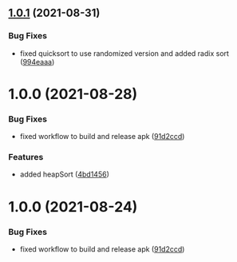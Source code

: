 ## [1.0.1](https://github.com/MrUnfunny/visualize/compare/v1.0.0...v1.0.1) (2021-08-31)


### Bug Fixes

* fixed quicksort to use randomized version and added radix sort ([994eaaa](https://github.com/MrUnfunny/visualize/commit/994eaaac7ad6371a9d8b4a458622941d5dad7166))

# 1.0.0 (2021-08-28)


### Bug Fixes

* fixed workflow to build and release apk ([91d2ccd](https://github.com/MrUnfunny/visualize/commit/91d2ccd3faa129e90e6b9732faf437abb2b6e713))


### Features

* added heapSort ([4bd1456](https://github.com/MrUnfunny/visualize/commit/4bd14565d908f5011c02edf05a64ee1ddd99ccd9))

# 1.0.0 (2021-08-24)


### Bug Fixes

* fixed workflow to build and release apk ([91d2ccd](https://github.com/MrUnfunny/visualize/commit/91d2ccd3faa129e90e6b9732faf437abb2b6e713))
